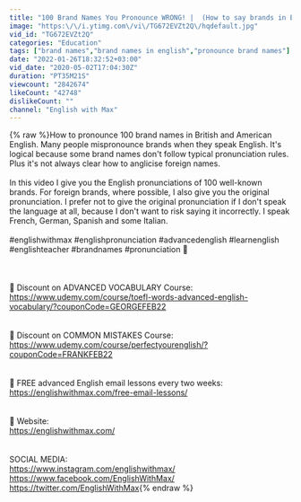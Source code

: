 ```yaml
---
title: "100 Brand Names You Pronounce WRONG! |  (How to say brands in English)"
image: "https:\/\/i.ytimg.com\/vi\/TG672EVZt2Q\/hqdefault.jpg"
vid_id: "TG672EVZt2Q"
categories: "Education"
tags: ["brand names","brand names in english","pronounce brand names"]
date: "2022-01-26T18:32:52+03:00"
vid_date: "2020-05-02T17:04:30Z"
duration: "PT35M21S"
viewcount: "2842674"
likeCount: "42748"
dislikeCount: ""
channel: "English with Max"
---
```

{% raw %}How to pronounce 100 brand names in British and American English. Many people mispronounce brands when they speak English. It's logical because some brand names don't follow typical pronunciation rules. Plus it's not always clear how to anglicise foreign names.<br /><br />In this video I give you the English pronunciations of 100 well-known brands. For foreign brands, where possible, I also give you the original pronunciation. I prefer not to give the original pronunciation if I don't speak the language at all, because I don't want to risk saying it incorrectly. I speak French, German, Spanish and some Italian.<br /><br />#englishwithmax #englishpronunciation #advancedenglish #learnenglish #englishteacher #brandnames #pronunciation 🔹<br /><br /><br /><br />🎈 Discount on ADVANCED VOCABULARY Course:<br /><a rel="nofollow" target="blank" href="https://www.udemy.com/course/toefl-words-advanced-english-vocabulary/?couponCode=GEORGEFEB22">https://www.udemy.com/course/toefl-words-advanced-english-vocabulary/?couponCode=GEORGEFEB22</a><br /><br /><br />🎈 Discount on COMMON MISTAKES Course:<br /><a rel="nofollow" target="blank" href="https://www.udemy.com/course/perfectyourenglish/?couponCode=FRANKFEB22">https://www.udemy.com/course/perfectyourenglish/?couponCode=FRANKFEB22</a><br /><br /><br />🎈 FREE advanced English email lessons every two weeks:<br /><a rel="nofollow" target="blank" href="https://englishwithmax.com/free-email-lessons/">https://englishwithmax.com/free-email-lessons/</a><br /><br /><br />🎈 Website:<br /><a rel="nofollow" target="blank" href="https://englishwithmax.com/">https://englishwithmax.com/</a><br /><br /><br />SOCIAL MEDIA:<br /><a rel="nofollow" target="blank" href="https://www.instagram.com/englishwithmax/">https://www.instagram.com/englishwithmax/</a><br /><a rel="nofollow" target="blank" href="https://www.facebook.com/EnglishWithMax/">https://www.facebook.com/EnglishWithMax/</a><br /><a rel="nofollow" target="blank" href="https://twitter.com/EnglishWithMax">https://twitter.com/EnglishWithMax</a>{% endraw %}
